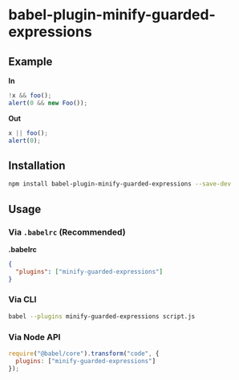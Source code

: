 # babel-plugin-minify-guarded-expressions

## Example

**In**

```javascript
!x && foo();
alert(0 && new Foo());
```

**Out**

```javascript
x || foo();
alert(0);
```

## Installation

```sh
npm install babel-plugin-minify-guarded-expressions --save-dev
```

## Usage

### Via `.babelrc` (Recommended)

**.babelrc**

```json
{
  "plugins": ["minify-guarded-expressions"]
}
```

### Via CLI

```sh
babel --plugins minify-guarded-expressions script.js
```

### Via Node API

```javascript
require("@babel/core").transform("code", {
  plugins: ["minify-guarded-expressions"]
});
```
